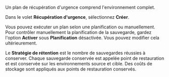 Un plan de récupération d'urgence comprend l'environnement complet.

Dans le volet **Récupération d'urgence**, sélectionnez **Créer**.

Vous pouvez exécuter un plan selon une planification ou manuellement. Pour contrôler manuellement la planification de la sauvegarde, gardez l'option **Activer** sous **Planification** désactivée. Vous pouvez modifier cela ultérieurement.

Le **Stratégie de rétention** est le nombre de sauvegardes réussies à conserver. Chaque sauvegarde conservée est appelée point de restauration et est conservée sur les environnements source et cible. Des coûts de stockage sont appliqués aux points de restauration conservés.
